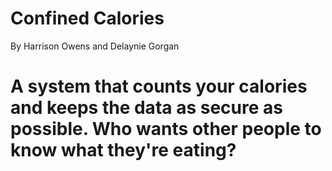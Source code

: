# Confined Calories
By Harrison Owens and Delaynie Gorgan
# A system that counts your calories and keeps the data as secure as possible. Who wants other people to know what they're eating?
